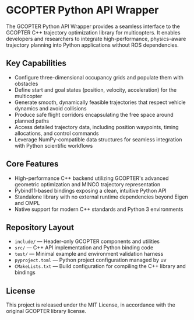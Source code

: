 # GCOPTER Python API Wrapper

The GCOPTER Python API Wrapper provides a seamless interface to the GCOPTER C++ trajectory optimization library for multicopters. It enables developers and researchers to integrate high-performance, physics-aware trajectory planning into Python applications without ROS dependencies.

## Key Capabilities

- Configure three-dimensional occupancy grids and populate them with obstacles
- Define start and goal states (position, velocity, acceleration) for the multicopter
- Generate smooth, dynamically feasible trajectories that respect vehicle dynamics and avoid collisions
- Produce safe flight corridors encapsulating the free space around planned paths
- Access detailed trajectory data, including position waypoints, timing allocations, and control commands
- Leverage NumPy-compatible data structures for seamless integration with Python scientific workflows

## Core Features

- High-performance C++ backend utilizing GCOPTER's advanced geometric optimization and MINCO trajectory representation
- Pybind11-based bindings exposing a clean, intuitive Python API
- Standalone library with no external runtime dependencies beyond Eigen and OMPL
- Native support for modern C++ standards and Python 3 environments

## Repository Layout

- `include/` — Header-only GCOPTER components and utilities
- `src/` — C++ API implementation and Python binding code
- `test/` — Minimal example and environment validation harness
- `pyproject.toml` — Python project configuration managed by uv
- `CMakeLists.txt` — Build configuration for compiling the C++ library and bindings

## License

This project is released under the MIT License, in accordance with the original GCOPTER library license.
